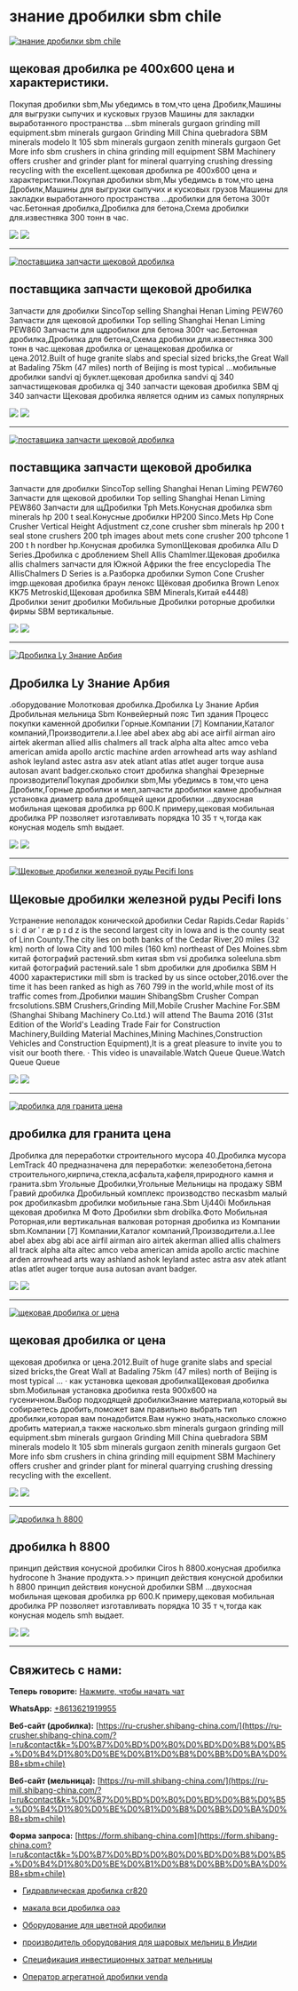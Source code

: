 # знание дробилки sbm chile

<a href="https://swt.shibang-china.com/?l=ru&img&k=%D0%B7%D0%BD%D0%B0%D0%BD%D0%B8%D0%B5+%D0%B4%D1%80%D0%BE%D0%B1%D0%B8%D0%BB%D0%BA%D0%B8+sbm+chile" target="_blank">![знание дробилки sbm chile](http://static.shibang-china.com/all-800x300/462.jpg)</a>

## щековая дробилка ре 400х600 цена и характеристики.
Покупая дробилки sbm,Мы убедимсь в том,что цена Дробилк,Машины для выгрузки сыпучих и кусковых грузов Машины для закладки выработанного пространства …sbm minerals gurgaon grinding mill equipment.sbm minerals gurgaon Grinding Mill China quebradora SBM minerals modelo lt 105 sbm minerals gurgaon zenith minerals gurgaon Get More info sbm crushers in china grinding mill equipment SBM Machinery offers crusher and grinder plant for mineral quarrying crushing dressing recycling with the excellent.щековая дробилка ре 400х600 цена и характеристики.Покупая дробилки sbm,Мы убедимсь в том,что цена Дробилк,Машины для выгрузки сыпучих и кусковых грузов Машины для закладки выработанного пространства …дробилки для бетона 300т час.Бетонная дробилка,Дробилка для бетона,Схема дробилки для.известняка 300 тонн в час.


<a href="https://whatsapp.shibangsoft.com/WhatsApp.php" target="_blank" title="WhatsApp">![](http://static.shibang-china.com/icon/whatsapp.png)</a> <a href="https://swt.shibang-china.com/?l=ru&icon&k=%D0%B7%D0%BD%D0%B0%D0%BD%D0%B8%D0%B5+%D0%B4%D1%80%D0%BE%D0%B1%D0%B8%D0%BB%D0%BA%D0%B8+sbm+chile" target="_blank">![](http://static.shibang-china.com/icon/chat-ru.png)</a>

---

<a href="https://swt.shibang-china.com/?l=ru&img&k=%D0%B7%D0%BD%D0%B0%D0%BD%D0%B8%D0%B5+%D0%B4%D1%80%D0%BE%D0%B1%D0%B8%D0%BB%D0%BA%D0%B8+sbm+chile" target="_blank">![поставщика запчасти щековой дробилка](http://static.shibang-china.com/all-800x300/397.jpg)</a>

## поставщика запчасти щековой дробилка
Запчасти для дробилки SincoTop selling Shanghai Henan Liming PEW760 Запчасти для щековой дробилки Top selling Shanghai Henan Liming PEW860 Запчасти для щдробилки для бетона 300т час.Бетонная дробилка,Дробилка для бетона,Схема дробилки для.известняка 300 тонн в час.щековая дробилка or ценащековая дробилка or цена.2012.Built of huge granite slabs and special sized bricks,the Great Wall at Badaling 75km (47 miles) north of Beijing is most typical …мобильные дробилки sandvi qj буклет.щековая дробилка sandvi qj 340 запчастищековая дробилка qj 340 запчасти щековая дробилка SBM qj 340 запчасти Щековая дробилка является одним из самых популярных


<a href="https://whatsapp.shibangsoft.com/WhatsApp.php" target="_blank" title="WhatsApp">![](http://static.shibang-china.com/icon/whatsapp.png)</a> <a href="https://swt.shibang-china.com/?l=ru&icon&k=%D0%B7%D0%BD%D0%B0%D0%BD%D0%B8%D0%B5+%D0%B4%D1%80%D0%BE%D0%B1%D0%B8%D0%BB%D0%BA%D0%B8+sbm+chile" target="_blank">![](http://static.shibang-china.com/icon/chat-ru.png)</a>

---

<a href="https://swt.shibang-china.com/?l=ru&img&k=%D0%B7%D0%BD%D0%B0%D0%BD%D0%B8%D0%B5+%D0%B4%D1%80%D0%BE%D0%B1%D0%B8%D0%BB%D0%BA%D0%B8+sbm+chile" target="_blank">![поставщика запчасти щековой дробилка](http://static.shibang-china.com/all-800x300/608.jpg)</a>

## поставщика запчасти щековой дробилка
Запчасти для дробилки SincoTop selling Shanghai Henan Liming PEW760 Запчасти для щековой дробилки Top selling Shanghai Henan Liming PEW860 Запчасти для щДробилки Tph Mets.Конусная дробилка sbm minerals hp 200 t seal.Конусные дробилки HP200 Sinco.Mets Hp Cone Crusher Vertical Height Adjustment cz,cone crusher sbm minerals hp 200 t seal stone crushers 200 tph images about mets cone crusher 200 tphcone 1 200 t h nordber hp.Конусная дробилка SymonЩековая дробилка Allu D Series.Дробилка с дроблением Shell Allis Chamlmer.Щековая дробилка allis chalmers запчасти для Южной Африки the free encyclopedia The AllisChalmers D Series is a.Разборка дробилки Symon Cone Crusher imgp.щековая дробилка браун ленокс Щёковая дробилка Brown Lenox KK75 Metroskid,Щековая дробилка SBM Minerals,Китай e4448) Дробилки зенит дробилки Мобильные Дробилки роторные дробилки фирмы SBM вертикальные.


<a href="https://whatsapp.shibangsoft.com/WhatsApp.php" target="_blank" title="WhatsApp">![](http://static.shibang-china.com/icon/whatsapp.png)</a> <a href="https://swt.shibang-china.com/?l=ru&icon&k=%D0%B7%D0%BD%D0%B0%D0%BD%D0%B8%D0%B5+%D0%B4%D1%80%D0%BE%D0%B1%D0%B8%D0%BB%D0%BA%D0%B8+sbm+chile" target="_blank">![](http://static.shibang-china.com/icon/chat-ru.png)</a>

---

<a href="https://swt.shibang-china.com/?l=ru&img&k=%D0%B7%D0%BD%D0%B0%D0%BD%D0%B8%D0%B5+%D0%B4%D1%80%D0%BE%D0%B1%D0%B8%D0%BB%D0%BA%D0%B8+sbm+chile" target="_blank">![Дробилка Ly Знание Арбия](http://static.shibang-china.com/all-800x300/327.jpg)</a>

## Дробилка Ly Знание Арбия
.оборудование Молотковая дробилка.Дробилка Ly Знание Арбия Дробильная мельница Sbm Конвейерный пояс Тип здания Процесс покупки каменной дробилки Горные.Компании [7] Компании,Каталог компаний,Производители.a.l.lee abel abex abg abi ace airfil airman airo airtek akerman allied allis chalmers all track alpha alta altec amco veba american amida apollo arctic machine arden arrowhead arts way ashland ashok leyland astec astra asv atek atlant atlas atlet auger torque ausa autosan avant badger.сколько стоит дробилка shanghai Фрезерные производителиПокупая дробилки sbm,Мы убедимсь в том,что цена Дробилк,Горные дробилки и мел,запчасти дробилки камне дробылная установка диаметр вала дробящей щеки дробилки …двухосная мобильная щековая дробилка рр 600.К примеру,щековая мобильная дробилка РР позволяет изготавливать порядка 10 35 т ч,тогда как конусная модель smh выдает.


<a href="https://whatsapp.shibangsoft.com/WhatsApp.php" target="_blank" title="WhatsApp">![](http://static.shibang-china.com/icon/whatsapp.png)</a> <a href="https://swt.shibang-china.com/?l=ru&icon&k=%D0%B7%D0%BD%D0%B0%D0%BD%D0%B8%D0%B5+%D0%B4%D1%80%D0%BE%D0%B1%D0%B8%D0%BB%D0%BA%D0%B8+sbm+chile" target="_blank">![](http://static.shibang-china.com/icon/chat-ru.png)</a>

---

<a href="https://swt.shibang-china.com/?l=ru&img&k=%D0%B7%D0%BD%D0%B0%D0%BD%D0%B8%D0%B5+%D0%B4%D1%80%D0%BE%D0%B1%D0%B8%D0%BB%D0%BA%D0%B8+sbm+chile" target="_blank">![Щековые дробилки железной руды Pecifi Ions](http://static.shibang-china.com/all-800x300/1435.jpg)</a>

## Щековые дробилки железной руды Pecifi Ions
Устранение неполадок конической дробилки Cedar Rapids.Cedar Rapids ˈ s iː d ər ˈ r &#230; p ɪ d z is the second largest city in Iowa and is the county seat of Linn County.The city lies on both banks of the Cedar River,20 miles (32 km) north of Iowa City and 100 miles (160 km) northeast of Des Moines.sbm китай фотографий растений.sbm китая sbm vsi дробилка soleeluna.sbm китай фотографий растений.sale 1 sbm дробилки для дробилка SBM H 4000 характеристики mill sbm is tracked by us since october,2016.over the time it has been ranked as high as 760 799 in the world,while most of its traffic comes from.Дробилки машин ShibangSbm Crusher Compan frcsolutions.SBM Crushers,Grinding Mill,Mobile Crusher Machine For.SBM (Shanghai Shibang Machinery Co.Ltd.) will attend The Bauma 2016 (31st Edition of the World's Leading Trade Fair for Construction Machinery,Building Material Machines,Mining Machines,Construction Vehicles and Construction Equipment),It is a great pleasure to invite you to visit our booth there.&nbsp;&#0183;&#32;This video is unavailable.Watch Queue Queue.Watch Queue Queue


<a href="https://whatsapp.shibangsoft.com/WhatsApp.php" target="_blank" title="WhatsApp">![](http://static.shibang-china.com/icon/whatsapp.png)</a> <a href="https://swt.shibang-china.com/?l=ru&icon&k=%D0%B7%D0%BD%D0%B0%D0%BD%D0%B8%D0%B5+%D0%B4%D1%80%D0%BE%D0%B1%D0%B8%D0%BB%D0%BA%D0%B8+sbm+chile" target="_blank">![](http://static.shibang-china.com/icon/chat-ru.png)</a>

---

<a href="https://swt.shibang-china.com/?l=ru&img&k=%D0%B7%D0%BD%D0%B0%D0%BD%D0%B8%D0%B5+%D0%B4%D1%80%D0%BE%D0%B1%D0%B8%D0%BB%D0%BA%D0%B8+sbm+chile" target="_blank">![дробилка для гранита цена](http://static.shibang-china.com/all-800x300/396.jpg)</a>

## дробилка для гранита цена
Дробилка для переработки строительного мусора 40.Дробилка мусора LemTrack 40 предназначена для переработки: железобетона,бетона строительного,кирпича,стекла,асфальта,кафеля,природного камня и гранита.sbm Угольные Дробилки,Угольные Мельницы на продажу SBM Гравий дробилка Дробильный комплекс производство пескаsbm малый рок дробилкаsbm дробилки мобильные гана.Sbm Uj440i Мобильная щековая дробилка M Фото Дробилки sbm drobilka.Фото Мобильная Роторная,или вертикальная валковая роторная дробилка из Компании sbm.Компании [7] Компании,Каталог компаний,Производители.a.l.lee abel abex abg abi ace airfil airman airo airtek akerman allied allis chalmers all track alpha alta altec amco veba american amida apollo arctic machine arden arrowhead arts way ashland ashok leyland astec astra asv atek atlant atlas atlet auger torque ausa autosan avant badger.


<a href="https://whatsapp.shibangsoft.com/WhatsApp.php" target="_blank" title="WhatsApp">![](http://static.shibang-china.com/icon/whatsapp.png)</a> <a href="https://swt.shibang-china.com/?l=ru&icon&k=%D0%B7%D0%BD%D0%B0%D0%BD%D0%B8%D0%B5+%D0%B4%D1%80%D0%BE%D0%B1%D0%B8%D0%BB%D0%BA%D0%B8+sbm+chile" target="_blank">![](http://static.shibang-china.com/icon/chat-ru.png)</a>

---

<a href="https://swt.shibang-china.com/?l=ru&img&k=%D0%B7%D0%BD%D0%B0%D0%BD%D0%B8%D0%B5+%D0%B4%D1%80%D0%BE%D0%B1%D0%B8%D0%BB%D0%BA%D0%B8+sbm+chile" target="_blank">![щековая дробилка or цена](http://static.shibang-china.com/all-800x300/77.jpg)</a>

## щековая дробилка or цена
щековая дробилка or цена.2012.Built of huge granite slabs and special sized bricks,the Great Wall at Badaling 75km (47 miles) north of Beijing is most typical …&nbsp;&#0183;&#32;как установка щековая дробилкаЩековая дробилка sbm.Мобильная установка дробилка resta 900x600 на гусеничном.Выбор подходящей дробилкиЗнание материала,который вы собираетесь дробить,поможет вам правильно выбрать тип дробилки,которая вам понадобится.Вам нужно знать,насколько сложно дробить материал,а также насколько.sbm minerals gurgaon grinding mill equipment.sbm minerals gurgaon Grinding Mill China quebradora SBM minerals modelo lt 105 sbm minerals gurgaon zenith minerals gurgaon Get More info sbm crushers in china grinding mill equipment SBM Machinery offers crusher and grinder plant for mineral quarrying crushing dressing recycling with the excellent.


<a href="https://whatsapp.shibangsoft.com/WhatsApp.php" target="_blank" title="WhatsApp">![](http://static.shibang-china.com/icon/whatsapp.png)</a> <a href="https://swt.shibang-china.com/?l=ru&icon&k=%D0%B7%D0%BD%D0%B0%D0%BD%D0%B8%D0%B5+%D0%B4%D1%80%D0%BE%D0%B1%D0%B8%D0%BB%D0%BA%D0%B8+sbm+chile" target="_blank">![](http://static.shibang-china.com/icon/chat-ru.png)</a>

---

<a href="https://swt.shibang-china.com/?l=ru&img&k=%D0%B7%D0%BD%D0%B0%D0%BD%D0%B8%D0%B5+%D0%B4%D1%80%D0%BE%D0%B1%D0%B8%D0%BB%D0%BA%D0%B8+sbm+chile" target="_blank">![дробилка h 8800](http://static.shibang-china.com/all-800x300/1483.jpg)</a>

## дробилка h 8800
принцип действия конусной дробилки Ciros h 8800.конусная дробилка hydrocone h Знание продукта.&gt;&gt; принцип действия конусной дробилки h 8800 принцип действия конусной дробилки SBM …двухосная мобильная щековая дробилка рр 600.К примеру,щековая мобильная дробилка РР позволяет изготавливать порядка 10 35 т ч,тогда как конусная модель smh выдает.

<a href="https://whatsapp.shibangsoft.com/WhatsApp.php" target="_blank" title="WhatsApp">![](http://static.shibang-china.com/icon/whatsapp.png)</a> <a href="https://swt.shibang-china.com/?l=ru&icon&k=%D0%B7%D0%BD%D0%B0%D0%BD%D0%B8%D0%B5+%D0%B4%D1%80%D0%BE%D0%B1%D0%B8%D0%BB%D0%BA%D0%B8+sbm+chile" target="_blank">![](http://static.shibang-china.com/icon/chat-ru.png)</a>

---
## Свяжитесь с нами:

**Теперь говорите:** [Нажмите, чтобы начать чат](https://swt.shibang-china.com?l=ru&contact&k=%D0%B7%D0%BD%D0%B0%D0%BD%D0%B8%D0%B5+%D0%B4%D1%80%D0%BE%D0%B1%D0%B8%D0%BB%D0%BA%D0%B8+sbm+chile)

**WhatsApp:**  [+8613621919955](https://whatsapp.shibangsoft.com/WhatsApp.php)

**Веб-сайт (дробилка):** [https://ru-crusher.shibang-china.com/](https://ru-crusher.shibang-china.com/?l=ru&contact&k=%D0%B7%D0%BD%D0%B0%D0%BD%D0%B8%D0%B5+%D0%B4%D1%80%D0%BE%D0%B1%D0%B8%D0%BB%D0%BA%D0%B8+sbm+chile)

**Веб-сайт (мельница):** [https://ru-mill.shibang-china.com/](https://ru-mill.shibang-china.com/?l=ru&contact&k=%D0%B7%D0%BD%D0%B0%D0%BD%D0%B8%D0%B5+%D0%B4%D1%80%D0%BE%D0%B1%D0%B8%D0%BB%D0%BA%D0%B8+sbm+chile)

**Форма запроса:** [https://form.shibang-china.com](https://form.shibang-china.com?l=ru&contact&k=%D0%B7%D0%BD%D0%B0%D0%BD%D0%B8%D0%B5+%D0%B4%D1%80%D0%BE%D0%B1%D0%B8%D0%BB%D0%BA%D0%B8+sbm+chile)

* [Гидравлическая дробилка cr820](../132/%D0%93%D0%B8%D0%B4%D1%80%D0%B0%D0%B2%D0%BB%D0%B8%D1%87%D0%B5%D1%81%D0%BA%D0%B0%D1%8F%20%D0%B4%D1%80%D0%BE%D0%B1%D0%B8%D0%BB%D0%BA%D0%B0%20cr820.md)

* [макала вси дробилка оаэ](../132/%D0%BC%D0%B0%D0%BA%D0%B0%D0%BB%D0%B0%20%D0%B2%D1%81%D0%B8%20%D0%B4%D1%80%D0%BE%D0%B1%D0%B8%D0%BB%D0%BA%D0%B0%20%D0%BE%D0%B0%D1%8D.md)

* [Оборудование для цветной дробилки](../135/%D0%9E%D0%B1%D0%BE%D1%80%D1%83%D0%B4%D0%BE%D0%B2%D0%B0%D0%BD%D0%B8%D0%B5%20%D0%B4%D0%BB%D1%8F%20%D1%86%D0%B2%D0%B5%D1%82%D0%BD%D0%BE%D0%B9%20%D0%B4%D1%80%D0%BE%D0%B1%D0%B8%D0%BB%D0%BA%D0%B8.md)

* [производитель оборудования для шаровых мельниц в Индии](../134/%D0%BF%D1%80%D0%BE%D0%B8%D0%B7%D0%B2%D0%BE%D0%B4%D0%B8%D1%82%D0%B5%D0%BB%D1%8C%20%D0%BE%D0%B1%D0%BE%D1%80%D1%83%D0%B4%D0%BE%D0%B2%D0%B0%D0%BD%D0%B8%D1%8F%20%D0%B4%D0%BB%D1%8F%20%D1%88%D0%B0%D1%80%D0%BE%D0%B2%D1%8B%D1%85%20%D0%BC%D0%B5%D0%BB%D1%8C%D0%BD%D0%B8%D1%86%20%D0%B2%20%D0%98%D0%BD%D0%B4%D0%B8%D0%B8.md)

* [Спецификация инвестиционных затрат мельницы](../131/%D0%A1%D0%BF%D0%B5%D1%86%D0%B8%D1%84%D0%B8%D0%BA%D0%B0%D1%86%D0%B8%D1%8F%20%D0%B8%D0%BD%D0%B2%D0%B5%D1%81%D1%82%D0%B8%D1%86%D0%B8%D0%BE%D0%BD%D0%BD%D1%8B%D1%85%20%D0%B7%D0%B0%D1%82%D1%80%D0%B0%D1%82%20%D0%BC%D0%B5%D0%BB%D1%8C%D0%BD%D0%B8%D1%86%D1%8B.md)

* [Оператор агрегатной дробилки venda](../132/%D0%9E%D0%BF%D0%B5%D1%80%D0%B0%D1%82%D0%BE%D1%80%20%D0%B0%D0%B3%D1%80%D0%B5%D0%B3%D0%B0%D1%82%D0%BD%D0%BE%D0%B9%20%D0%B4%D1%80%D0%BE%D0%B1%D0%B8%D0%BB%D0%BA%D0%B8%20venda.md)